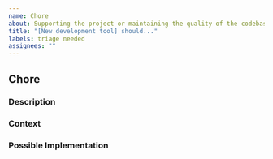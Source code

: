 ```yaml
---
name: Chore
about: Supporting the project or maintaining the quality of the codebase
title: "[New development tool] should..."
labels: triage needed
assignees: ""
---
```


## Chore

### Description
<!-- A clear and concise description of what the chore is. -->

### Context
<!-- Why this chore is necessary or what it is meant to improve. -->

### Possible Implementation
<!-- Not obligatory, but suggest an idea for implementing the chore. -->
